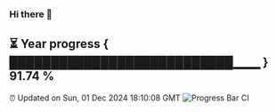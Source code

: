 ### Hi there 👋
⏳ Year progress { ███████████████████████████▁▁▁ } 91.74 %
---
⏰ Updated on Sun, 01 Dec 2024 18:10:08 GMT
![Progress Bar CI](https://github.com/Moyi321/Moyi321/workflows/Progress%20Bar%20CI/badge.svg)

